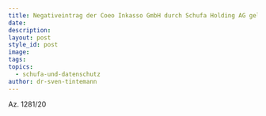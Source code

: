 ```yaml
---
title: Negativeintrag der Coeo Inkasso GmbH durch Schufa Holding AG gelöscht
date:
description:
layout: post
style_id: post
image:
tags:
topics:
  - schufa-und-datenschutz
author: dr-sven-tintemann
---
```


Az. 1281/20